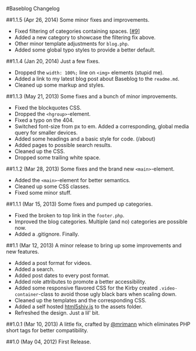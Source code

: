 #Baseblog Changelog

##1.1.5 (Apr 26, 2014)
Some minor fixes and improvements.

- Fixed filtering of categories containing spaces. [[#9](https://github.com/sashtown/Baseblog-Kirby-Theme/pull/9)]
- Added a new category to showcase the filtering fix above.
- Other minor template adjustments for `blog.php`.
- Added some global typo styles to provide a better default.


##1.1.4 (Jan 20, 2014)
Just a few fixes.

- Dropped the `width: 100%;` line on `<img>` elements (stupid me).
- Added a link to my latest blog post about Baseblog to the `readme.md`.
- Cleaned up some markup and styles.


##1.1.3 (May 21, 2013)
Some fixes and a bunch of minor improvements.

- Fixed the blockquotes CSS.
- Dropped the `<hgroup>`-element.
- Fixed a typo on the 404.
- Switched font-size from px to em. Added a corresponding, global media query for smaller devices.
- Added some headings and a basic style for code. (/about)
- Added pages to possible search results.
- Cleaned up the CSS.
- Dropped some trailing white space.


##1.1.2 (Mar 28, 2013)
Some fixes and the brand new `<main>`-element.

- Added the `<main>`-element for better semantics.
- Cleaned up some CSS classes.
- Fixed some minor stuff.


##1.1.1 (Mar 15, 2013)
Some fixes and pumped up categories.

- Fixed the broken to top link in the `footer.php`.
- Improved the blog categories. Multiple (and no) categories are possible now.
- Added a .gitignore. Finally.


##1.1 (Mar 12, 2013)
A minor release to bring up some improvements and new features.

- Added a post format for videos.
- Added a search.
- Added post dates to every post format.
- Added role attributes to promote a better accessibility.
- Added some responsive flavored CSS for the Kirby created `.video-container`-class to avoid those ugly black bars when scaling down.
- Cleaned up the templates and the corresponding CSS.
- Added a self hosted [html5shiv.js](https://github.com/aFarkas/html5shiv) to the assets folder.
- Refreshed the design. Just a lil' bit.


##1.0.1 (Mar 10, 2013)
A little fix, crafted by [@mrimann](https://twitter.com/mrimann) which eliminates PHP short tags for better compatibility.


##1.0 (May 04, 2012)
First Release.